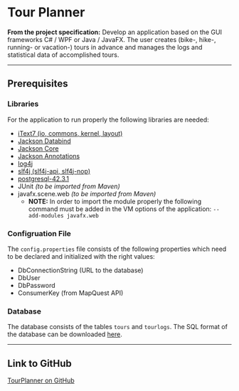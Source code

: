 # Tour Planner
**From the project specification:**
Develop an application based on the GUI frameworks C# / WPF or Java / JavaFX. The user creates (bike-, hike-, running- or vacation-) tours in advance and manages the logs and statistical data of accomplished tours.

---

## Prerequisites

### Libraries
For the application to run properly the following libraries are needed:

- [iText7 (io, commons, kernel, layout)](https://github.com/itext/itext7)
- [Jackson Databind](https://jar-download.com/artifacts/com.fasterxml.jackson.core/jackson-databind)
- [Jackson Core](https://jar-download.com/artifacts/com.fasterxml.jackson.core/jackson-core)
- [Jackson Annotations](https://jar-download.com/artifacts/com.fasterxml.jackson.core/jackson-annotations)
- [log4j](https://logging.apache.org/log4j/2.x/download.html)
- [slf4j (slf4j-api, slf4j-nop)](https://repo1.maven.org/maven2/org/slf4j/)
- [postgresql-42.3.1](https://jdbc.postgresql.org/download.html)
- JUnit *(to be imported from Maven)*
- javafx.scene.web *(to be imported from Maven)*
  - **NOTE:** In order to import the module properly the following command must be added in the VM options of the application: ``--add-modules javafx.web``


### Configruation File

The ``config.properties`` file consists of the following properties which need to be declared and initialized with the right values:

- DbConnectionString (URL to the database)
- DbUser
- DbPassword
- ConsumerKey (from MapQuest API)


### Database

The database consists of the tables ``tours`` and ``tourlogs``. The SQL format of the database can be downloaded [here](https://ufile.io/k1fm27vt).

---

## Link to GitHub
[TourPlanner on GitHub](https://github.com/zpc912/tourplanner_swen2)